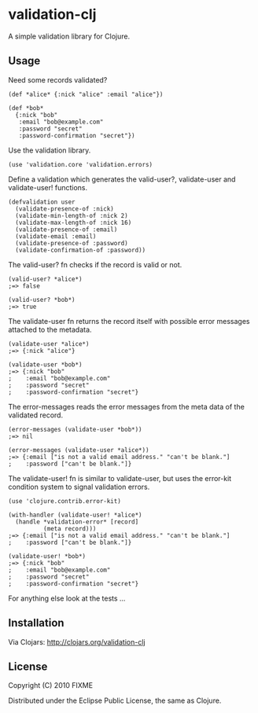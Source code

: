 # validation-clj

A simple validation library for Clojure.

## Usage

Need some records validated?

    (def *alice* {:nick "alice" :email "alice"})

    (def *bob*
      {:nick "bob"
       :email "bob@example.com"
       :password "secret"
       :password-confirmation "secret"})

Use the validation library.

    (use 'validation.core 'validation.errors)

Define a validation which generates the valid-user?, validate-user and
validate-user! functions.

    (defvalidation user
      (validate-presence-of :nick)
      (validate-min-length-of :nick 2)
      (validate-max-length-of :nick 16)
      (validate-presence-of :email)
      (validate-email :email)
      (validate-presence-of :password)
      (validate-confirmation-of :password))

The valid-user? fn checks if the record is valid or not.

    (valid-user? *alice*)
    ;=> false

    (valid-user? *bob*)
    ;=> true


The validate-user fn returns the record itself with possible error
messages attached to the metadata.

    (validate-user *alice*)
    ;=> {:nick "alice"}

    (validate-user *bob*)
    ;=> {:nick "bob"
    ;    :email "bob@example.com"
    ;    :password "secret"
    ;    :password-confirmation "secret"}

The error-messages reads the error messages from the meta data of the
validated record.

    (error-messages (validate-user *bob*))
    ;=> nil

    (error-messages (validate-user *alice*))
    ;=> {:email ["is not a valid email address." "can't be blank."]
    ;    :password ["can't be blank."]}

The validate-user! fn is similar to validate-user, but uses the
error-kit condition system to signal validation errors.

    (use 'clojure.contrib.error-kit)

    (with-handler (validate-user! *alice*)
      (handle *validation-error* [record]
              (meta record)))
    ;=> {:email ["is not a valid email address." "can't be blank."]
    ;    :password ["can't be blank."]}

    (validate-user! *bob*)
    ;=> {:nick "bob"
    ;    :email "bob@example.com"
    ;    :password "secret"
    ;    :password-confirmation "secret"}

For anything else look at the tests ...

## Installation

Via Clojars: http://clojars.org/validation-clj

## License

Copyright (C) 2010 FIXME

Distributed under the Eclipse Public License, the same as Clojure.
